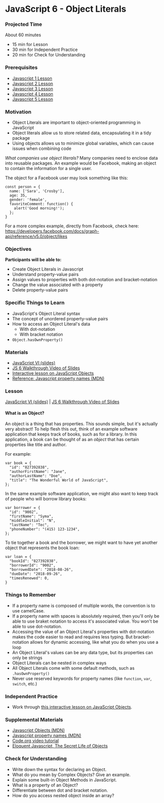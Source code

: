 # JavaScript 6 - Object Literals

### Projected Time
About 60 minutes
- 15 min for Lesson
- 30 min for Independent Practice
- 20 min for Check for Understanding

### Prerequisites
- [Javascript 1 Lesson](/javascript/javascript-1.md)
- [Javascript 2 Lesson](/javascript/javascript-2.md)
- [Javascript 3 Lesson](/javascript/javascript-3.md)
- [Javascript 4 Lesson](/javascript/javascript-4.md)
- [Javascript 5 Lesson](/javascript/javascript-5.md)

### Motivation
- Object Literals are important to object-oriented programming in JavaScript
- Object literals allow us to store related data, encapsulating it in a tidy package
- Using objects allows us to minimize global variables, which can cause issues when combining code

*What companies use object literals?* Many companies need to enclose data into reusable packages.
An example would be Facebook, making an object to contain the information for a single user.

The object for a Facebook user may look something like this:
```
const person = {
  name: ['Sara', 'Crosby'],
  age: 35,
  gender: 'female',
  favoriteComment: function() {
    alert('Good morning!');
  };
}
```

For a more complex example, directly from Facebook, check here: https://developers.facebook.com/docs/graph-api/reference/v5.0/object/likes


### Objectives
**Participants will be able to:**
- Create Object Literals in Javascript
- Understand property-value pairs
- Assign values to properties with both dot-notation and bracket-notation
- Change the value associated with a property
- Delete property-value pairs

### Specific Things to Learn
- JavaScript's Object Literal syntax
- The concept of unordered property-value pairs
- How to access an Object Literal's data
  - With dot-notation
  - With bracket notation
- `Object.hasOwnProperty()`

### Materials
- [JavaScript VI (slides)](https://docs.google.com/presentation/d/1N2eDw84BqmcqvNDjtQfNEF_7PO91z-IHTR44QXt3-oI/edit#slide=id.p)
- [JS 6 Walkthrough Video of Slides](https://drive.google.com/file/d/1mKQOeNQsUtiy3-X8tBk81e3vakqr7AMY/view?usp=sharing)
- [Interactive lesson on JavaScript Objects](https://www.codecademy.com/courses/introduction-to-javascript/lessons/objects/exercises/objects?action=resume_content_item)
- [Reference: Javascript property names (MDN)](https://developer.mozilla.org/en-US/docs/Web/JavaScript/Reference/Global_Objects/Object/getOwnPropertyNames)

### Lesson
[JavaScript VI (slides)](https://docs.google.com/presentation/d/1N2eDw84BqmcqvNDjtQfNEF_7PO91z-IHTR44QXt3-oI/edit#slide=id.p)
| [JS 6 Walkthrough Video of Slides](https://drive.google.com/file/d/1mKQOeNQsUtiy3-X8tBk81e3vakqr7AMY/view?usp=sharing)
#### What is an Object?
An object is a thing that has properties. This sounds simple, but it's actually very abstract!  To help flesh this out, think of an example software application that keeps track of books, such as for a library. In this application, a book can be thought of as an *object* that has certain properties like title and author.

For example:
```
var book = {
  "id": "827392838",
  "authorFirstName": "Jane",
  "authorLastName": "Doe",
  "title": "The Wonderful World of JavaScript",
};
```

In the same example software application, we might also want to keep track of people who will borrow library books:
```
var borrower = {
  "id": "9002",
  "firstName": "Syma",
  "middleInitial": "N",
  "lastName": "Tec",
  "phoneNumber": "(415) 123-1234",
};
```

To tie together a book and the borrower, we might want to have yet another object that represents the book loan:
```
var loan = {
  "bookId": "827392838",
  "borrowerId": "9002",
  "borrowedDate": "2018-08-26",
  "dueDate": "2018-09-26",
  "timesRenewed": 0,
}
```

### Things to Remember

- If a property name is composed of multiple words, the convention is to use camelCase.
- If a property name with spaces is absolutely required, then you'll only be able to use braket notation to access it's associated value. You won't be able to use dot-notation.
- Accessing the value of an Object Literal's properties with dot-notation makes the code easier to read and requires less typing. But bracket-notation allows for dynamic accessing, like what you do when you use a loop
- An Object Literal's values can be any data type, but its properties can only be strings
- Object Literals can be nested in complex ways
- All Object Literals come with some default methods, such as `.hasOwnProperty()`
- Never use reserved keywords for property names (like `function`, `var`, `switch`, etc.)

### Independent Practice
- Work through [this interactive lesson on JavaScript Objects](https://www.codecademy.com/courses/introduction-to-javascript/lessons/objects/exercises/objects?action=resume_content_item).


### Supplemental Materials
- [Javascript Objects (MDN)](https://developer.mozilla.org/en-US/docs/Web/JavaScript/Reference/Global_Objects/Object)
- [Javascript property names (MDN)](https://developer.mozilla.org/en-US/docs/Web/JavaScript/Reference/Global_Objects/Object/getOwnPropertyNames)
- [Code.org video tutorial](https://www.youtube.com/watch?v=ZunUF_WGMb4)
- [Eloquent Javascript, The Secret Life of Objects ](https://eloquentjavascript.net/06_object.html)

### Check for Understanding

- Write down the syntax for declaring an Object.
- What do you mean by Complex Objects? Give an example.
- Explain some built-in Object Methods in JavaScript.
- What is a property of an Object?
- Differentiate between dot and bracket notation.
- How do you access nested object inside an array?
